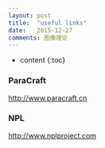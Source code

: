 ```yaml
---
layout: post
title:  "useful links"
date:   2015-12-27
comments: 图像理论
---
```


* content
{:toc}

### ParaCraft
http://www.paracraft.cn

### NPL
http://www.nplproject.com
